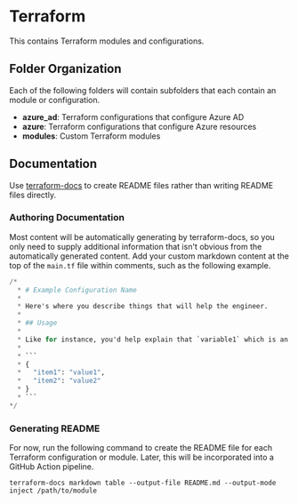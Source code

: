 # Terraform

This contains Terraform modules and configurations.

## Folder Organization

Each of the following folders will contain subfolders that each contain an module or configuration.

- **azure_ad**: Terraform configurations that configure Azure AD
- **azure**: Terraform configurations that configure Azure resources
- **modules**: Custom Terraform modules

## Documentation

Use [terraform-docs](https://github.com/terraform-docs/terraform-docs) to create README files rather than writing README files directly.

### Authoring Documentation

Most content will be automatically generating by terraform-docs, so you only need to supply additional information that isn't obvious from the automatically generated content. Add your custom markdown content at the top of the `main.tf` file within comments, such as the following example.

``` terraform
/*
  * # Example Configuration Name
  * 
  * Here's where you describe things that will help the engineer.
  * 
  * ## Usage
  * 
  * Like for instance, you'd help explain that `variable1` which is an object needs * to be specified as so:
  *
  * ```
  * {
  *   "item1": "value1",
  *   "item2": "value2" 
  * }
  * ```
*/
```

### Generating README

For now, run the following command to create the README file for each Terraform configuration or module. Later, this will be incorporated into a GitHub Action pipeline.

```
terraform-docs markdown table --output-file README.md --output-mode inject /path/to/module
```
